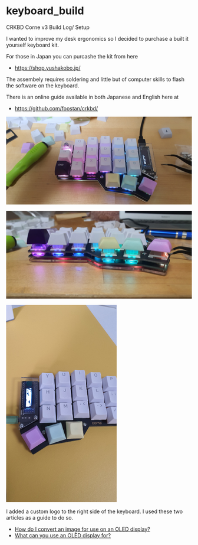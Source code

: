 # keyboard_build

CRKBD Corne v3 Build Log/ Setup

I wanted to improve my desk ergonomics so I decided to purchase a built it yourself keyboard kit.

For those in Japan you can purcashe the kit from here
<ul>
  <li><a href="https://shop.yushakobo.jp/"> https://shop.yushakobo.jp/</a>
  </ul>

The assembely requires soldering and little but of computer skills to flash the software on the keyboard.

There is an online guide available in both Japanese and English here at
<ul>
  <li><a href="https://github.com/foostan/crkbd">https://github.com/foostan/crkbd/</a>
  </ul>


![](./images/crkbd01.jpg)

![](./images/crkbd03.jpg)


<div style="inline">
<img src="https://raw.githubusercontent.com/lochyb/keyboard_build/master/images/crkbd05.jpg" alt="Keyboard Photo 5" width="300" height="auto"/>
  <p>I added a custom logo to the right side of the keyboard. 
  I used these two articles as a guide to do so.
  <ul>
    <li> <a href="https://docs.splitkb.com/hc/en-us/articles/360013811280-How-do-I-convert-an-image-for-use-on-an-OLED-display-">How do I convert an image for use on an OLED display?</a>
      <li> <a href="https://docs.splitkb.com/hc/en-us/articles/360010533820-What-can-you-use-an-OLED-display-for-">What can you use an OLED display for?</a>
  </ul>
  </p>  
</div>
